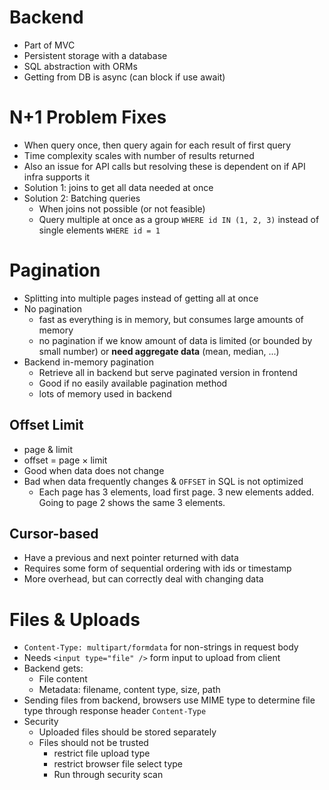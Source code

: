 # Backend
- Part of MVC
- Persistent storage with a database
- SQL abstraction with ORMs
- Getting from DB is async (can block if use await)
# N+1 Problem Fixes
- When query once, then query again for each result of first query
- Time complexity scales with number of results returned
- Also an issue for API calls but resolving these is dependent on if API infra supports it
- Solution 1: joins to get all data needed at once
- Solution 2: Batching queries
	- When joins not possible (or not feasible)
	- Query multiple at once as a group `WHERE id IN (1, 2, 3)` instead of single elements `WHERE id = 1`
# Pagination
- Splitting into multiple pages instead of getting all at once 
- No pagination
	- fast as everything is in memory, but consumes large amounts of memory
	- no pagination if we know amount of data is limited (or bounded by small number) or **need aggregate data** (mean, median, ...)
- Backend in-memory pagination
	- Retrieve all in backend but serve paginated version in frontend
	- Good if no easily available pagination method
	- lots of memory used in backend
## Offset Limit
- page & limit
- offset $=$ page $\times$ limit
- Good when data does not change
- Bad when data frequently changes & `OFFSET` in SQL is not optimized
	- Each page has 3 elements, load first page. 3 new elements added. Going to page 2 shows the same 3 elements.
## Cursor-based
- Have a previous and next pointer returned with data
- Requires some form of sequential ordering with ids or timestamp
- More overhead, but can correctly deal with changing data
# Files & Uploads
- `Content-Type: multipart/formdata` for non-strings in request body
- Needs `<input type="file" />` form input to upload from client
- Backend gets:
	- File content
	- Metadata: filename, content type, size, path
- Sending files from backend, browsers use MIME type to determine file type through response header `Content-Type`
- Security
	- Uploaded files should be stored separately
	- Files should not be trusted
		- restrict file upload type
		- restrict browser file select type
		- Run through security scan